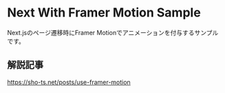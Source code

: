 # Next With Framer Motion Sample

Next.jsのページ遷移時にFramer Motionでアニメーションを付与するサンプルです。

## 解説記事
https://sho-ts.net/posts/use-framer-motion